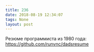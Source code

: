 ```yaml
---
title: 236
date: 2018-08-19 12:34:07
tags: None
layout: post
---
```


Резюме программиста из 1980 года:
<https://github.com/runvnc/dadsresume>
